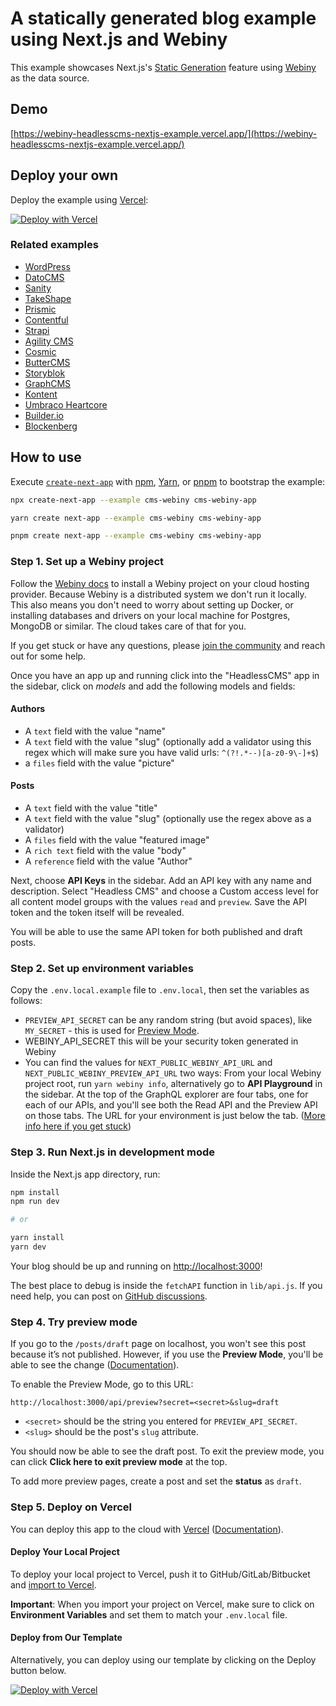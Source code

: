 # A statically generated blog example using Next.js and Webiny

This example showcases Next.js's [Static Generation](https://nextjs.org/docs/basic-features/pages) feature using [Webiny](https://webiny.com/) as the data source.

## Demo

[https://webiny-headlesscms-nextjs-example.vercel.app/](https://webiny-headlesscms-nextjs-example.vercel.app/)

## Deploy your own

Deploy the example using [Vercel](https://vercel.com?utm_source=github&utm_medium=readme&utm_campaign=next-example):

[![Deploy with Vercel](https://vercel.com/button)](https://vercel.com/new/git/external?repository-url=https://github.com/vercel/next.js/tree/canary/examples/cms-webiny&project-name=cms-webiny&repository-name=cms-webiny&env=PREVIEW_API_SECRET,WEBINY_API_SECRET,NEXT_PUBLIC_WEBINY_API_URL,NEXT_PUBLIC_WEBINY_PREVIEW_API_URL&envDescription=Required%20to%20connect%20the%20app%20with%20Webiny&envLink=https://vercel.link/cms-webiny-env)

### Related examples

- [WordPress](/examples/cms-wordpress)
- [DatoCMS](/examples/cms-datocms)
- [Sanity](/examples/cms-sanity)
- [TakeShape](/examples/cms-takeshape)
- [Prismic](/examples/cms-prismic)
- [Contentful](/examples/cms-contentful)
- [Strapi](/examples/cms-strapi)
- [Agility CMS](/examples/cms-agilitycms)
- [Cosmic](/examples/cms-cosmic)
- [ButterCMS](/examples/cms-buttercms)
- [Storyblok](/examples/cms-storyblok)
- [GraphCMS](/examples/cms-graphcms)
- [Kontent](/examples/cms-kontent)
- [Umbraco Heartcore](/examples/cms-umbraco-heartcore)
- [Builder.io](/examples/cms-builder-io)
- [Blockenberg](/examples/cms-blockenberg)

## How to use

Execute [`create-next-app`](https://github.com/vercel/next.js/tree/canary/packages/create-next-app) with [npm](https://docs.npmjs.com/cli/init), [Yarn](https://yarnpkg.com/lang/en/docs/cli/create/), or [pnpm](https://pnpm.io) to bootstrap the example:

```bash
npx create-next-app --example cms-webiny cms-webiny-app
```

```bash
yarn create next-app --example cms-webiny cms-webiny-app
```

```bash
pnpm create next-app --example cms-webiny cms-webiny-app
```

### Step 1. Set up a Webiny project

Follow the [Webiny docs](https://www.webiny.com/docs/tutorials/install-webiny) to install a Webiny project on your cloud hosting provider. Because Webiny is a distributed system we don't run it locally. This also means you don't need to worry about setting up Docker, or installing databases and drivers on your local machine for Postgres, MongoDB or similar. The cloud takes care of that for you.

If you get stuck or have any questions, please [join the community](http://webiny-community.slack.com 'Webiny slack channel') and reach out for some help.

Once you have an app up and running click into the "HeadlessCMS" app in the sidebar, click on _models_ and add the following models and fields:

#### Authors

- A `text` field with the value "name"
- A `text` field with the value "slug" (optionally add a validator using this regex which will make sure you have valid urls: `^(?!.*--)[a-z0-9\-]+$`)
- a `files` field with the value "picture"

#### Posts

- A `text` field with the value "title"
- A `text` field with the value "slug" (optionally use the regex above as a validator)
- A `files` field with the value "featured image"
- A `rich text` field with the value "body"
- A `reference` field with the value "Author"

Next, choose **API Keys** in the sidebar. Add an API key with any name and description. Select "Headless CMS" and choose a Custom access level for all content model groups with the values `read` and `preview`. Save the API token and the token itself will be revealed.

You will be able to use the same API token for both published and draft posts.

### Step 2. Set up environment variables

Copy the `.env.local.example` file to `.env.local`, then set the variables as follows:

- `PREVIEW_API_SECRET` can be any random string (but avoid spaces), like `MY_SECRET` - this is used for [Preview Mode](https://nextjs.org/docs/advanced-features/preview-mode).
- WEBINY_API_SECRET this will be your security token generated in Webiny
- You can find the values for `NEXT_PUBLIC_WEBINY_API_URL` and `NEXT_PUBLIC_WEBINY_PREVIEW_API_URL` two ways: From your local Webiny project root, run `yarn webiny info`, alternatively go to **API Playground** in the sidebar. At the top of the GraphQL explorer are four tabs, one for each of our APIs, and you'll see both the Read API and the Preview API on those tabs. The URL for your environment is just below the tab. ([More info here if you get stuck](https://www.webiny.com/docs/headless-cms/basics/graphql-api))

### Step 3. Run Next.js in development mode

Inside the Next.js app directory, run:

```bash
npm install
npm run dev

# or

yarn install
yarn dev
```

Your blog should be up and running on [http://localhost:3000](http://localhost:3000)!

The best place to debug is inside the `fetchAPI` function in `lib/api.js`. If you need help, you can post on [GitHub discussions](https://github.com/vercel/next.js/discussions).

### Step 4. Try preview mode

If you go to the `/posts/draft` page on localhost, you won't see this post because it’s not published. However, if you use the **Preview Mode**, you'll be able to see the change ([Documentation](https://nextjs.org/docs/advanced-features/preview-mode)).

To enable the Preview Mode, go to this URL:

```
http://localhost:3000/api/preview?secret=<secret>&slug=draft
```

- `<secret>` should be the string you entered for `PREVIEW_API_SECRET`.
- `<slug>` should be the post's `slug` attribute.

You should now be able to see the draft post. To exit the preview mode, you can click **Click here to exit preview mode** at the top.

To add more preview pages, create a post and set the **status** as `draft`.

### Step 5. Deploy on Vercel

You can deploy this app to the cloud with [Vercel](https://vercel.com?utm_source=github&utm_medium=readme&utm_campaign=next-example) ([Documentation](https://nextjs.org/docs/deployment)).

#### Deploy Your Local Project

To deploy your local project to Vercel, push it to GitHub/GitLab/Bitbucket and [import to Vercel](https://vercel.com/new?utm_source=github&utm_medium=readme&utm_campaign=next-example).

**Important**: When you import your project on Vercel, make sure to click on **Environment Variables** and set them to match your `.env.local` file.

#### Deploy from Our Template

Alternatively, you can deploy using our template by clicking on the Deploy button below.

[![Deploy with Vercel](https://vercel.com/button)](https://vercel.com/new/git/external?repository-url=https://github.com/vercel/next.js/tree/canary/examples/cms-webiny&project-name=cms-webiny&repository-name=cms-webiny&env=PREVIEW_API_SECRET,WEBINY_API_SECRET,NEXT_PUBLIC_WEBINY_API_URL,NEXT_PUBLIC_WEBINY_PREVIEW_API_URL&envDescription=Required%20to%20connect%20the%20app%20with%20Webiny&envLink=https://vercel.link/cms-webiny-env)
